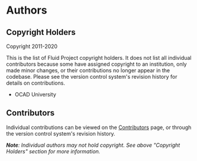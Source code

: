 # Authors

## Copyright Holders

Copyright 2011-2020

This is the list of Fluid Project copyright holders. It does not list all individual contributors because some have assigned
copyright to an institution, only made minor changes, or their contributions no longer appear in the codebase.
Please see the version control system's revision history for details on contributions.

* OCAD University

## Contributors

Individual contributions can be viewed on the
[Contributors](https://github.com/fluid-project/fluidproject.org/graphs/contributors) page, or through the version control
system's revision history.

_**Note**: Individual authors may not hold copyright. See above "Copyright Holders" section for more information._
